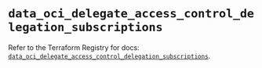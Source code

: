 # `data_oci_delegate_access_control_delegation_subscriptions`

Refer to the Terraform Registry for docs: [`data_oci_delegate_access_control_delegation_subscriptions`](https://registry.terraform.io/providers/hashicorp/oci/7.19.0/docs/data-sources/delegate_access_control_delegation_subscriptions).
